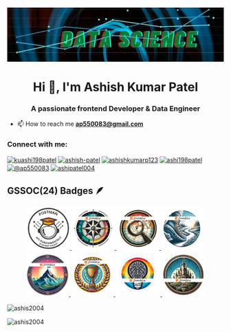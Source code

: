 ![logo](https://github.com/ashis2004/ashis2004/blob/main/poster.jpeg)
<h1 align="center">Hi 👋, I'm Ashish Kumar Patel</h1>
<h3 align="center">A passionate frontend Developer & Data Engineer</h3>

- 📫 How to reach me **ap550083@gmail.com**

<h3 align="left">Connect with me:</h3>
<p align="left">
<a href="https://twitter.com/kuashi198patel" target="blank"><img align="center" src="https://raw.githubusercontent.com/rahuldkjain/github-profile-readme-generator/master/src/images/icons/Social/twitter.svg" alt="kuashi198patel" height="30" width="40" /></a>
<a href="https://www.linkedin.com/in/ashish-patel-861225220/" target="blank"><img align="center" src="https://raw.githubusercontent.com/rahuldkjain/github-profile-readme-generator/master/src/images/icons/Social/linked-in-alt.svg" alt="ashish-patel" height="30" width="40" /></a>
<a href="https://kaggle.com/ashishkumarp123" target="blank"><img align="center" src="https://raw.githubusercontent.com/rahuldkjain/github-profile-readme-generator/master/src/images/icons/Social/kaggle.svg" alt="ashishkumarp123" height="30" width="40" /></a>
<a href="https://instagram.com/ashi198patel" target="blank"><img align="center" src="https://raw.githubusercontent.com/rahuldkjain/github-profile-readme-generator/master/src/images/icons/Social/instagram.svg" alt="ashi198patel" height="30" width="40" /></a>
<a href="https://www.hackerrank.com/@ap550083" target="blank"><img align="center" src="https://raw.githubusercontent.com/rahuldkjain/github-profile-readme-generator/master/src/images/icons/Social/hackerrank.svg" alt="@ap550083" height="30" width="40" /></a>
<a href="https://www.leetcode.com/ashipatel004" target="blank"><img align="center" src="https://raw.githubusercontent.com/rahuldkjain/github-profile-readme-generator/master/src/images/icons/Social/leet-code.svg" alt="ashipatel004" height="30" width="40" /></a>
</p>


## GSSOC(24) Badges 🪶
<div style='display:flex; align-items:center; gap: 10px;' align='center'><a href="https://gssoc.girlscript.tech/leaderboard">
<img src="https://raw.githubusercontent.com/girlscript/gssoc-website-new/main/public/badges/postman.png" width="100px" height="100px" />
  <img src="https://github.com/girlscript/gssoc-website-new/blob/main/public/badges/1.png" width="100px" height="100px" />
  <img src="https://github.com/girlscript/gssoc-website-new/blob/main/public/badges/2.png" width="100px" height="100px" />
  <img src="https://github.com/girlscript/gssoc-website-new/blob/main/public/badges/3.png" width="100px" height="100px" />
  <img src="https://github.com/girlscript/gssoc-website-new/blob/main/public/badges/4.png" width="100px" height="100px" />
  <img src="https://github.com/girlscript/gssoc-website-new/blob/main/public/badges/5.png" width="100px" height="100px" />
  <img src="https://github.com/girlscript/gssoc-website-new/blob/main/public/badges/6.png" width="105px" height="105px" />
  <img src="https://github.com/girlscript/gssoc-website-new/blob/main/public/badges/7.png" width="100px" height="100px" /></a>
</div>



<p><img align="center" src="https://github-readme-stats.vercel.app/api/top-langs?username=ashis2004&show_icons=true&locale=en&layout=compact" alt="ashis2004" /></p>

<p><img align="center" src="https://github-readme-streak-stats.herokuapp.com/?user=ashis2004&" alt="ashis2004" /></p>



